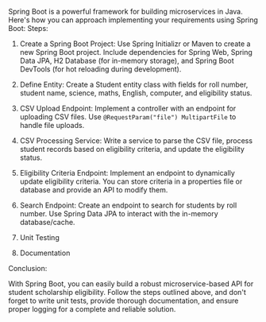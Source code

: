  Spring Boot is a powerful framework for building microservices in Java. Here's how you can approach implementing your requirements using Spring Boot:
Steps:

1. Create a Spring Boot Project: Use Spring Initializr or Maven to create a new Spring Boot project. Include dependencies for Spring Web, Spring Data JPA, H2 Database (for in-memory storage), and Spring Boot DevTools (for hot reloading during development).

2. Define Entity: Create a Student entity class with fields for roll number, student name, science, maths, English, computer, and eligibility status.

3. CSV Upload Endpoint: Implement a controller with an endpoint for uploading CSV files. Use `@RequestParam("file") MultipartFile` to handle file uploads.

4. CSV Processing Service: Write a service to parse the CSV file, process student records based on eligibility criteria, and update the eligibility status.

5. Eligibility Criteria Endpoint: Implement an endpoint to dynamically update eligibility criteria. You can store criteria in a properties file or database and provide an API to modify them.

6. Search Endpoint: Create an endpoint to search for students by roll number. Use Spring Data JPA to interact with the in-memory database/cache.

7. Unit Testing

8. Documentation

 Conclusion:

With Spring Boot, you can easily build a robust microservice-based API for student scholarship eligibility. Follow the steps outlined above, and don't forget to write unit tests, provide thorough documentation, and ensure proper logging for a complete and reliable solution.
